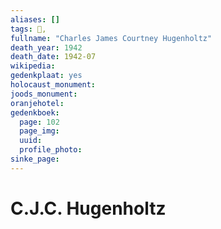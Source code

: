 ```yaml
---
aliases: []
tags: 👤, 
fullname: "Charles James Courtney Hugenholtz"
death_year: 1942
death_date: 1942-07
wikipedia:
gedenkplaat: yes
holocaust_monument:
joods_monument:
oranjehotel:
gedenkboek:
  page: 102
  page_img: 
  uuid: 
  profile_photo: 
sinke_page:
---
```


# C.J.C. Hugenholtz
